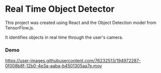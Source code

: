 # Real Time Object Detector

This project was created using React and the Object Detection model from TensorFlow.js.

It identifies objects in real time through the user's camera.

### Demo
https://user-images.githubusercontent.com/76232513/194972287-0f008b8f-12b0-4e3a-aaba-b4501305aa7e.mov

